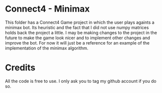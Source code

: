 # Connect4 - Minimax

This folder has a Connect4 Game project in which the user plays againts a minimax bot. Its heuristic and the fact that I did not use numpy matrices holds back the project a little.
I may be making changes to the project in the future to make the game look nicer and to implement other changes and improve the bot.
For now it will just be a reference for an example of the implementation of the minimax algorithm.

# Credits

All the code is free to use. I only ask you to tag my github account if you do so.
